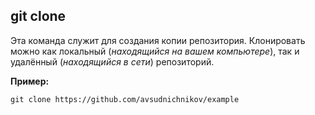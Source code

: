 ## git clone

Эта команда служит для создания копии репозитория.
Клонировать можно как локальный (*находящийся на вашем компьютере*), так и удалённый (*находящийся в сети*) репозиторий.

**Пример:**

``` bash=
git clone https://github.com/avsudnichnikov/example
```